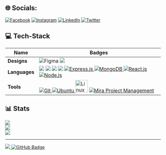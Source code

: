 ## 🌐 Socials:
[![Facebook](https://img.shields.io/badge/Facebook-%231877F2.svg?logo=Facebook&logoColor=white)](https://www.facebook.com/chiemelawilliams) [![Instagram](https://img.shields.io/badge/Instagram-%23E4405F.svg?logo=Instagram&logoColor=white)](https://instagram.com/emela_williams) [![LinkedIn](https://img.shields.io/badge/LinkedIn-%230077B5.svg?logo=linkedin&logoColor=white)](https://www.linkedin.com/in/chiemella/) [![Twitter](https://img.shields.io/badge/Twitter-%231DA1F2.svg?logo=Twitter&logoColor=white)](https://twitter.com/emela_williams)

## 💻 Tech-Stack
Name | Badges
--- | ---
**Designs**  |  ![Figma](https://img.shields.io/badge/figma-%23F24E1E.svg?style=for-the-badge&logo=figma&logoColor=white) <img src="https://img.shields.io/badge/Photoshop-31A8FF?style=for-the-badge&logo=adobe-photoshop&logoColor=white" />
**Languages**  | <img src="https://img.shields.io/badge/JavaScript-323330?style=for-the-badge&logo=javascript&logoColor=F7DF1E" /> <img src="https://img.shields.io/badge/CSS3-1572B6?style=for-the-badge&logo=css3&logoColor=white" /> <img src="https://img.shields.io/badge/HTML5-E34F26?style=for-the-badge&logo=html5&logoColor=white" /> <img src="https://img.shields.io/badge/Bootstrap-563D7C?style=for-the-badge&logo=bootstrap&logoColor=white" /> <a href="https://expressjs.com/" target="_blank" rel="noreferrer"> <img src="https://img.shields.io/badge/Express.js-000000?style=for-the-badge&logo=express&logoColor=white" alt="Express.js" /> </a><a href="https://www.mongodb.com/" target="_blank" rel="noreferrer"> <img src="https://img.shields.io/badge/MongoDB-47A248?style=for-the-badge&logo=mongodb&logoColor=white" alt="MongoDB" /> </a> <a href="https://reactjs.org/" target="_blank" rel="noreferrer"> <img src="https://img.shields.io/badge/React-20232A?style=for-the-badge&logo=react&logoColor=61DAFB" alt="React.js" /> </a> <a href="https://nodejs.org" target="_blank" rel="noreferrer"> <img src="https://img.shields.io/badge/Node.js-43853D?style=for-the-badge&logo=node.js&logoColor=white" alt="Node.js" /> </a>
**Tools** |<a href="https://git-scm.com/" target="_blank" rel="noreferrer"> <img src="https://img.shields.io/badge/Git-F05032?style=for-the-badge&logo=git&logoColor=white" alt="Git" /> </a> <a href="https://ubuntu.com/" target="_blank" rel="noreferrer"> <img src="https://img.shields.io/badge/Ubuntu-E95420?style=for-the-badge&logo=ubuntu&logoColor=white" alt="Ubuntu" /> </a> <img src="https://upload.wikimedia.org/wikipedia/commons/thumb/3/35/Tux.svg/1200px-Tux.svg.png" alt="Linux Logo" width="40" height="40"> <a href="https://mirahq.com/" target="_blank" rel="noreferrer"> <img src="https://img.shields.io/badge/Mira-3A3E46?style=for-the-badge&logo=mira&logoColor=white" alt="Mira Project Management" /> </a>


## 📊 Stats
![](https://github-readme-stats.vercel.app/api?username=chiemella&theme=dark&hide_border=false&include_all_commits=false&count_private=false)<br/>
![](https://github-readme-streak-stats.herokuapp.com/?user=chiemella&theme=dark&hide_border=false)<br/>
![](https://github-readme-stats.vercel.app/api/top-langs/?username=chiemella&theme=dark&hide_border=false&include_all_commits=false&count_private=false&layout=compact)

---
<a href="https://github.com/chiemella/github-profile-views-counter">
    <img src="https://komarev.com/ghpvc/?username=chiemella">
</a>
<a href="https://github.com/chiemella?tab=followers"><img src="https://img.shields.io/github/followers/chiemella?label=Followers&style=social" alt="GitHub Badge"></a>
